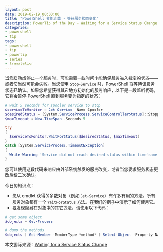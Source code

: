 ```yaml
---
layout: post
date: 2019-02-19 00:00:00
title: "PowerShell 技能连载 - 等待服务状态变化"
description: PowerTip of the Day - Waiting for a Service Status Change
categories:
- powershell
- tip
tags:
- powershell
- tip
- powertip
- series
- translation
---
```

当您启动或停止一个服务时，可能需要一些时间才能确保服务进入指定的状态——或者它当然可能会失败。当您使用 `Stop-Service` 时，PowerShell 将等待该服务状态已确认。如果您希望获得其它地方初始化的服务响应，以下是一段监听代码，它将会暂停 PowerShell 直到服务变为指定的状态：

```powershell
# wait 5 seconds for spooler service to stop
$serviceToMonitor = Get-Service -Name Spooler
$desiredStatus = [System.ServiceProcess.ServiceControllerStatus]::Stopped
$maxTimeout = New-TimeSpan -Seconds 5

try
{
  $serviceToMonitor.WaitForStatus($desiredStatus, $maxTimeout)
}
catch [System.ServiceProcess.TimeoutException]
{
  Write-Warning 'Service did not reach desired status within timeframe.'
}
```

您可以使用这段代码来响应由外部系统触发的服务改变，或者当您要求服务状态更改后做二次确认。

今日的知识点：

* 您从 cmdlet 获得的多数对象（例如 `Get-Service`）有许多有用的方法。所有服务对象都有一个 `WaitForStatus` 方法。在我们的例子中演示了如何使用它。
* 要发现隐藏在对象中的其它方法，请使用以下代码：

```powershell
# get some object 
$objects = Get-Process 

# dump the methods
$objects | Get-Member -MemberType *method* | Select-Object -Property Name, Definition
```

<!--more-->
本文国际来源：[Waiting for a Service Status Change](https://community.idera.com/database-tools/powershell/powertips/b/tips/posts/waiting-for-a-service-status-change)

